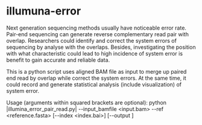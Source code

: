 # illumuna-error

Next generation sequencing methods usually have noticeable error rate. Pair-end sequencing can generate reverse complementary read pair with overlap. Researchers could identify and correct the system errors of sequencing by analyse with the overlaps. Besides, investigating the position with what characteristic could lead to high incidence of system error is benefit to gain accurate and reliable data.

This is a python script uses aligned BAM file as input to merge up paired end read by overlap while correct the system errors. At the same time, it could record and generate statistical analysis (include visualization) of system error.

Usage (arguments within squared brackets are optional):
  python |illumina_error_pair_read.py| --input_bamfile <input.bam> --ref <reference.fasta> [--index <index.bai>] [--output <output filename>]
  

